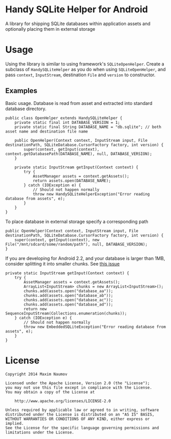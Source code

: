 Handy SQLite Helper for Android
===============================

A library for shipping SQLite databases within application assets and optionally placing them in external storage

Usage
=====

Using the library is similar to using framework's `SQLiteOpenHelper`. Create a subclass of `HandySQLiteHelper` as you do when using `SQLiteOpenHelper`, and pass `context`, `InputStream`, destination `File` and `version` to constructor.

Examples
--------
Basic usage. Database is read from asset and extracted into standard database directory.

    public class OpenHelper extends HandySQLiteHelper {
        private static final int DATABASE_VERSION = 1;
        private static final String DATABASE_NAME = "db.sqlite"; // both asset name and destination file name

        public OpenHelper(Context context, InputStream input, File destinationPath, SQLiteDatabase.CursorFactory factory, int version) {
            super(context, getInput(context), context.getDatabasePath(DATABASE_NAME), null, DATABASE_VERSION);
        }

        private static InputStream getInput(Context context) {
            try {
                AssetManager assets = context.getAssets();
                return assets.open(DATABASE_NAME);
            } catch (IOException e) {
                // Should not happen normally
                throw new HandySQLiteHelperException("Error reading database from assets", e);
            }
        }
    }

To place database in external storage specify a corresponding path

    public OpenHelper(Context context, InputStream input, File destinationPath, SQLiteDatabase.CursorFactory factory, int version) {
        super(context, getInput(context), new File("/mnt/sdcard/some/random/path"), null, DATABASE_VERSION);
    }

If you are developing for Android 2.2, and your database is larger than 1MB, consider splitting it into smaller chunks.
See [this issue](http://code.google.com/p/android/issues/detail?id=37)

    private static InputStream getInput(Context context) {
        try {
            AssetManager assets = context.getAssets();
            ArrayList<InputStream> chunks = new ArrayList<InputStream>();
            chunks.add(assets.open("database_aa"));
            chunks.add(assets.open("database_ab"));
            chunks.add(assets.open("database_ac"));
            chunks.add(assets.open("database_ad"));
            return new SequenceInputStream(Collections.enumeration(chunks));
        } catch (IOException e) {
            // Should not happen normally
            throw new EmbeddedSQLiteException("Error reading database from assets", e);
        }
    }

License
=======

    Copyright 2014 Maxim Naumov

    Licensed under the Apache License, Version 2.0 (the "License");
    you may not use this file except in compliance with the License.
    You may obtain a copy of the License at

        http://www.apache.org/licenses/LICENSE-2.0

    Unless required by applicable law or agreed to in writing, software
    distributed under the License is distributed on an "AS IS" BASIS,
    WITHOUT WARRANTIES OR CONDITIONS OF ANY KIND, either express or implied.
    See the License for the specific language governing permissions and
    limitations under the License.